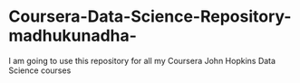 Coursera-Data-Science-Repository-madhukunadha-
==============================================

I am going to use this repository for all my Coursera John Hopkins Data Science courses
